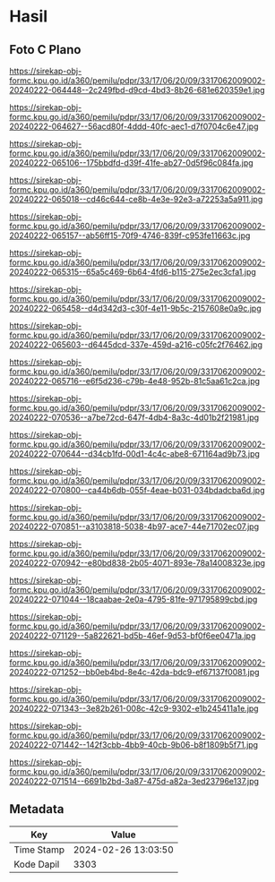 # Hasil

## Foto C Plano

https://sirekap-obj-formc.kpu.go.id/a360/pemilu/pdpr/33/17/06/20/09/3317062009002-20240222-064448--2c249fbd-d9cd-4bd3-8b26-681e620359e1.jpg

https://sirekap-obj-formc.kpu.go.id/a360/pemilu/pdpr/33/17/06/20/09/3317062009002-20240222-064627--56acd80f-4ddd-40fc-aec1-d7f0704c6e47.jpg

https://sirekap-obj-formc.kpu.go.id/a360/pemilu/pdpr/33/17/06/20/09/3317062009002-20240222-065106--175bbdfd-d39f-41fe-ab27-0d5f96c084fa.jpg

https://sirekap-obj-formc.kpu.go.id/a360/pemilu/pdpr/33/17/06/20/09/3317062009002-20240222-065018--cd46c644-ce8b-4e3e-92e3-a72253a5a911.jpg

https://sirekap-obj-formc.kpu.go.id/a360/pemilu/pdpr/33/17/06/20/09/3317062009002-20240222-065157--ab56ff15-70f9-4746-839f-c953fe11663c.jpg

https://sirekap-obj-formc.kpu.go.id/a360/pemilu/pdpr/33/17/06/20/09/3317062009002-20240222-065315--65a5c469-6b64-4fd6-b115-275e2ec3cfa1.jpg

https://sirekap-obj-formc.kpu.go.id/a360/pemilu/pdpr/33/17/06/20/09/3317062009002-20240222-065458--d4d342d3-c30f-4e11-9b5c-2157608e0a9c.jpg

https://sirekap-obj-formc.kpu.go.id/a360/pemilu/pdpr/33/17/06/20/09/3317062009002-20240222-065603--d6445dcd-337e-459d-a216-c05fc2f76462.jpg

https://sirekap-obj-formc.kpu.go.id/a360/pemilu/pdpr/33/17/06/20/09/3317062009002-20240222-065716--e6f5d236-c79b-4e48-952b-81c5aa61c2ca.jpg

https://sirekap-obj-formc.kpu.go.id/a360/pemilu/pdpr/33/17/06/20/09/3317062009002-20240222-070536--a7be72cd-647f-4db4-8a3c-4d01b2f21981.jpg

https://sirekap-obj-formc.kpu.go.id/a360/pemilu/pdpr/33/17/06/20/09/3317062009002-20240222-070644--d34cb1fd-00d1-4c4c-abe8-671164ad9b73.jpg

https://sirekap-obj-formc.kpu.go.id/a360/pemilu/pdpr/33/17/06/20/09/3317062009002-20240222-070800--ca44b6db-055f-4eae-b031-034bdadcba6d.jpg

https://sirekap-obj-formc.kpu.go.id/a360/pemilu/pdpr/33/17/06/20/09/3317062009002-20240222-070851--a3103818-5038-4b97-ace7-44e71702ec07.jpg

https://sirekap-obj-formc.kpu.go.id/a360/pemilu/pdpr/33/17/06/20/09/3317062009002-20240222-070942--e80bd838-2b05-4071-893e-78a14008323e.jpg

https://sirekap-obj-formc.kpu.go.id/a360/pemilu/pdpr/33/17/06/20/09/3317062009002-20240222-071044--18caabae-2e0a-4795-81fe-971795899cbd.jpg

https://sirekap-obj-formc.kpu.go.id/a360/pemilu/pdpr/33/17/06/20/09/3317062009002-20240222-071129--5a822621-bd5b-46ef-9d53-bf0f6ee0471a.jpg

https://sirekap-obj-formc.kpu.go.id/a360/pemilu/pdpr/33/17/06/20/09/3317062009002-20240222-071252--bb0eb4bd-8e4c-42da-bdc9-ef67137f0081.jpg

https://sirekap-obj-formc.kpu.go.id/a360/pemilu/pdpr/33/17/06/20/09/3317062009002-20240222-071343--3e82b261-008c-42c9-9302-e1b245411a1e.jpg

https://sirekap-obj-formc.kpu.go.id/a360/pemilu/pdpr/33/17/06/20/09/3317062009002-20240222-071442--142f3cbb-4bb9-40cb-9b06-b8f1809b5f71.jpg

https://sirekap-obj-formc.kpu.go.id/a360/pemilu/pdpr/33/17/06/20/09/3317062009002-20240222-071514--6691b2bd-3a87-475d-a82a-3ed23796e137.jpg


## Metadata

| Key        | Value               |
| ---------- | ------------------- |
| Time Stamp | 2024-02-26 13:03:50 |
| Kode Dapil | 3303                |



